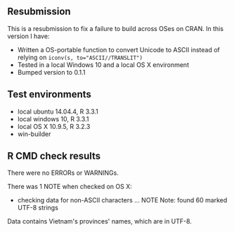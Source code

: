 ## Resubmission
This is a resubmission to fix a failure to build across OSes on CRAN. In this version I have:

* Written a OS-portable function to convert Unicode to ASCII instead of relying on `iconv(s, to="ASCII//TRANSLIT")`
* Tested in a local Windows 10 and a local OS X environment
* Bumped version to 0.1.1

## Test environments
* local ubuntu 14.04.4, R 3.3.1
* local windows 10, R 3.3.1
* local OS X 10.9.5, R 3.2.3
* win-builder

## R CMD check results
There were no ERRORs or WARNINGs.

There was 1 NOTE when checked on OS X:

* checking data for non-ASCII characters ... NOTE
  Note: found 60 marked UTF-8 strings

Data contains Vietnam's provinces' names, which are in UTF-8.
